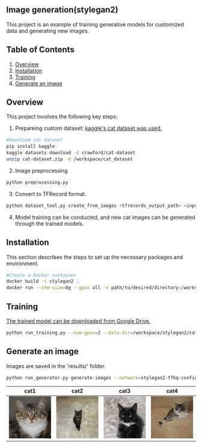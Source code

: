 ## Image generation(stylegan2)
This project is an example of training generative models for customized data and generating new images.

## Table of Contents
1. [Overview](#overview)
2. [Installation](#installation)
3. [Training](#training)
4. [Generate an image](#Generate-an-image)

## Overview
This project involves the following key steps:
1. Prepareing custom dataset: [kaggle's cat dataset was used.](https://www.kaggle.com/datasets/crawford/cat-dataset)
```bash
#Download cat dataset
pip install kaggle
kaggle datasets download -d crawford/cat-dataset
unzip cat-dataset.zip -d /workspace/cat_dataset
```

2. Image preprocessing
```bash
python preprocessing.py
```
3. Convert to TFRecord format.
```bash
python dataset_tool.py create_from_images <tfrecords_output_path> <input_images_path>
```
4. Model training can be conducted, and new cat images can be generated through the trained models.

## Installation
This section describes the steps to set up the necessary packages and environment.
```bash
#Create a Docker container
docker build -t stylegan2 .
docker run --shm-size=8g --gpus all -v path/to/desired/directory:/workspace -it --rm stylegan2
```

## Training  
[The trained model can be downloaded from Google Drive.](https://drive.google.com/drive/folders/1ZfcyJhiYpgQc-v0ysRsyFCeW7r9O9fIB?usp=sharing)
```bash
python run_training.py --num-gpus=2 --data-dir=/workspace/stylegan2/cat_dataset --config=config-f --dataset=tfrecord --total-kimg=2334
```

## Generate an image
Images are saved in the 'results/' folder.
```bash
python run_generator.py generate-images --network=stylegan2-ffhq-config-f.pkl --seeds=0-9 --truncation-psi=0.5
```

| cat1 | cat2 | cat3 | cat4 |
|-----------|-----------|-----------|-----------|
| ![Result](https://github.com/hanacho1/Image_generation/blob/main/results/00015-generate-images/seed0000.png) | ![Result](https://github.com/hanacho1/Image_generation/blob/main/results/00015-generate-images/seed0001.png) | ![Result](https://github.com/hanacho1/Image_generation/blob/main/results/00015-generate-images/seed0002.png) | ![Result](https://github.com/hanacho1/Image_generation/blob/main/results/00015-generate-images/seed0003.png) |


